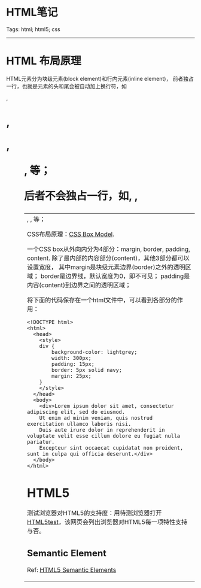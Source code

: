 # HTML笔记
Tags: html; html5; css

------

# HTML 布局原理

HTML元素分为块级元素(block element)和行内元素(inline element)，
前者独占一行，也就是元素的头和尾会被自动加上换行符，如<div>, <h1>, <p>, <ul>, <table>等；

后者不会独占一行，如<span>, <b>, <td>, <a>, <img>等；

CSS布局原理：[CSS Box Model](http://www.w3schools.com/css/css_boxmodel.asp).

一个CSS box从外向内分为4部分：margin, border, padding, content.
除了最内部的内容部分(content)，其他3部分都可以设置宽度，
其中margin是块级元素边界(border)之外的透明区域；
border是边界线，默认宽度为0，即不可见；
padding是内容(content)到边界之间的透明区域；

将下面的代码保存在一个html文件中，可以看到各部分的作用：

    <!DOCTYPE html>
    <html>
      <head>
        <style>
        div {
            background-color: lightgrey;
            width: 300px;
            padding: 15px;
            border: 5px solid navy;
            margin: 25px;
        }
        </style>
      </head>
      <body>
        <div>Lorem ipsum dolor sit amet, consectetur adipiscing elit, sed do eiusmod.
        Ut enim ad minim veniam, quis nostrud exercitation ullamco laboris nisi.
        Duis aute irure dolor in reprehenderit in voluptate velit esse cillum dolore eu fugiat nulla pariatur.
        Excepteur sint occaecat cupidatat non proident, sunt in culpa qui officia deserunt.</div>
      </body>
    </html>

# HTML5

测试浏览器对HTML5的支持度：用待测浏览器打开[HTML5test](https://html5test.com/)，该网页会列出浏览器对HTML5每一项特性支持与否。

## Semantic Element

Ref: [HTML5 Semantic Elements](http://www.w3schools.com/html/html5_semantic_elements.asp)

